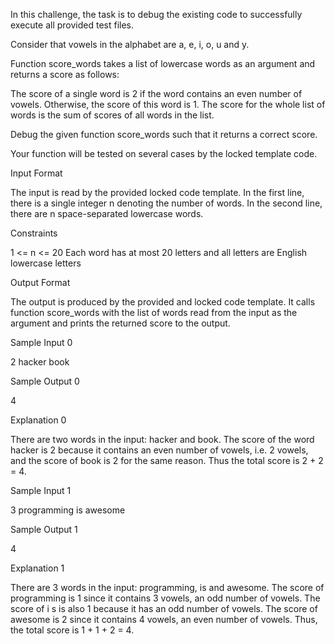 In this challenge, the task is to debug the existing code to successfully execute all provided test files.

Consider that vowels in the alphabet are a, e, i, o, u and y.

Function score_words takes a list of lowercase words as an argument and returns a score as follows:

The score of a single word is 2 if the word contains an even number of vowels. Otherwise, the score of this word is 1. The score for the whole list of words is the sum of scores of all words in the list.

Debug the given function score_words such that it returns a correct score.

Your function will be tested on several cases by the locked template code.

Input Format

The input is read by the provided locked code template. In the first line, there is a single integer n denoting the number of words. In the second line, there are n space-separated lowercase words.

Constraints

1 <= n <= 20
Each word has at most 20 letters and all letters are English lowercase letters

Output Format

The output is produced by the provided and locked code template. It calls function score_words with the list of words read from the input as the argument and prints the returned score to the output.

Sample Input 0

2
hacker book

Sample Output 0

4

Explanation 0

There are two words in the input: hacker and book. The score of the word hacker is 2 because it contains an even number of vowels, i.e. 2 vowels, and the score of book is 2 for the same reason. Thus the total score is 2 + 2 = 4.

Sample Input 1

3
programming is awesome

Sample Output 1

4

Explanation 1

There are 3 words in the input: programming, is and awesome. The score of programming is 1 since it contains 3 vowels, an odd number of vowels. The score of i s is also 1 because it has an odd number of vowels. The score of awesome is 2 since it contains 4 vowels, an even number of vowels. Thus, the total score is 1 + 1 + 2 = 4.